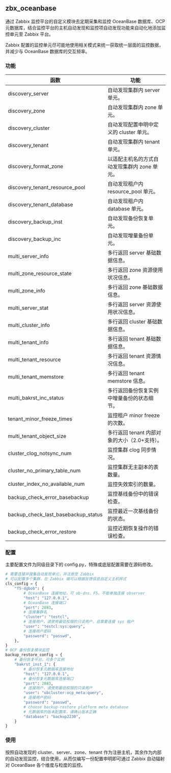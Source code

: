 ## zbx_oceanbase

通过 Zabbix 监控平台的自定义模块去定期采集和监控 OceanBase 数据库、OCP 元数据库，结合监控平台的主机自动发现和监控项自动发现功能来自动化地添加监控单元至 Zabbix 平台。

Zabbix 配置的监控单元尽可能地使用相关模式来统一获取统一层面的监控数据，并减少与 OceanBase 数据库的交互频率。

### 功能

| 函数                                | 功能                                         |
| ----------------------------------- | -------------------------------------------- |
| discovery_server                    | 自动发现集群内 server 单元。                 |
| discovery_zone                      | 自动发现集群内 zone 单元。                   |
| discovery_cluster                   | 自动发现配置申明中定义的 cluster 单元。      |
| discovery_tenant                    | 自动发现集群内 tenant 单元。                 |
| discovery_format_zone               | 以适配主机名的方式自动发现集群内 zone 单元。 |
| discovery_tenant_resource_pool      | 自动发现租户内 resource_pool 单元。          |
| discovery_tenant_database           | 自动发现租户内 database 单元。               |
| discovery_backup_inst               | 自动发现备份恢复单元。                       |
| discovery_backup_inc                | 自动发现增量备份单元。                       |
| multi_server_info                   | 多行返回 server 基础数据信息。               |
| multi_zone_resource_state           | 多行返回 zone 资源使用状况信息。             |
| multi_zone_info                     | 多行返回 zone 基础数据信息。                 |
| multi_server_stat                   | 多行返回 server 资源使用状况信息。           |
| multi_cluster_info                  | 多行返回 cluster 基础数据信息。              |
| multi_tenant_info                   | 多行返回 tenant 基础数据信息。               |
| multi_tenant_resource               | 多行返回 tenant 资源情况信息。               |
| multi_tenant_memstore               | 多行返回 tenant memstore 信息。              |
| multi_bakrst_inc_status             | 多行返回备份恢复实例中增量备份的状态细节。   |
| tenant_minor_freeze_times           | 监控租户 minor freeze 的次数。               |
| multi_tenant_object_size            | 多行返回 tenant 内部对象的大小（2.0+支持）。 |
| cluster_clog_notsync_num            | 监控集群 clog 同步情况。                     |
| cluster_no_primary_table_num        | 监控集群无主副本的表数量。                   |
| cluster_index_no_available_num      | 监控失效索引的数量。                         |
| backup_check_error_basebackup       | 监控基线备份中的错误检查。                   |
| backup_check_last_basebackup_status | 监控最近一次基线备份的状态。                 |
| backup_check_error_restore          | 监控近期恢复操作的错误检查。                 |

### 配置

主要配置文件为同级目录下的 config.py，特殊或底层配置需要在源码修改。

```python
# 需要连接并搜集自动发现单元，并注册至 Zabbix
# 可以配置多个集群，在 Zabbix 端可以根据反馈信息自定义主机样式
cls_config = {
    "f5-dgbob": {
        # OceanBase 连接地址，可 ob-dns、F5，不能单独连接 observer
        "host": "127.0.0.1",
        # OceanBase 连接端口
        "port": 2883,
        # 连接集群名
        "cluster": "testcl",
        # 连接用户，请使用最低权限的只读用户，且需要连接 sys 租户
        "user": "testcl:sys:query",
        # 连接用户密码
        "password": "passwd",
    },
}
# OCP 备份恢复模块监控
backup_restore_config = {
    # 备份恢复平台，可多个实例
    "bakrst_inst_1": {
        # 备份恢复元数据库连接地址
        "host": "127.0.0.1",
        # 备份恢复元数据库连接端口
        "port": 2883,
        # 连接用户，请使用最低权限的只读用户
        "user": "obcluster:ocp_meta:query",
        # 连接用户密码
        "password": "passwd",
        # choose backup-restore platform meta database
        # 元数据库的版本配置库，请确认版本正确
        "database": "backup2230",
    }
}
```

### 使用

按照自动发现的 cluster、server、zone、tenant 作为注册主机，其余作为内部的自动发现监控，结合使用，从而仅编写一份配置申明即可通过 Zabbix 自动辐射对 OceanBase 各个维度与粒度的监控。

